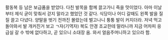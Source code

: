 활동복 등 남은 보급품을 받았다. 다친 발목을 함께 끌고가니 죽을 맛이었다. 아마 이날부터 제식 굳이 맞춰서 걷지 말라고 했었던 것 같다. 식당이나 어디 갈때도 왼쪽 발을 질질 끌고 다녔다. 양말을 벗기 전까진 몰랐는데 벌고나니 퉁퉁 발이 커지더라. 저녁 먹고 돌아와서 발 개커진거 보고 ㄱ자(기역자) 복도 안경 조교한테 말라니까 지금 어차피 응급실 갈 수 밖에 없다하고, 곧 있으니 소대장 옴. 와서 얼음주머니하고 있으라 함.

